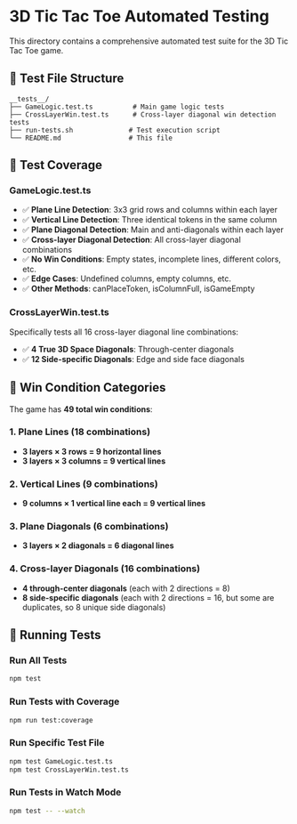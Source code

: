 # 3D Tic Tac Toe Automated Testing

This directory contains a comprehensive automated test suite for the 3D Tic Tac Toe game.

## 📁 Test File Structure

```
__tests__/
├── GameLogic.test.ts          # Main game logic tests
├── CrossLayerWin.test.ts      # Cross-layer diagonal win detection tests
├── run-tests.sh              # Test execution script
└── README.md                 # This file
```

## 🧪 Test Coverage

### GameLogic.test.ts

- ✅ **Plane Line Detection**: 3x3 grid rows and columns within each layer
- ✅ **Vertical Line Detection**: Three identical tokens in the same column
- ✅ **Plane Diagonal Detection**: Main and anti-diagonals within each layer
- ✅ **Cross-layer Diagonal Detection**: All cross-layer diagonal combinations
- ✅ **No Win Conditions**: Empty states, incomplete lines, different colors, etc.
- ✅ **Edge Cases**: Undefined columns, empty columns, etc.
- ✅ **Other Methods**: canPlaceToken, isColumnFull, isGameEmpty

### CrossLayerWin.test.ts

Specifically tests all 16 cross-layer diagonal line combinations:

- ✅ **4 True 3D Space Diagonals**: Through-center diagonals
- ✅ **12 Side-specific Diagonals**: Edge and side face diagonals

## 🎯 Win Condition Categories

The game has **49 total win conditions**:

### 1. Plane Lines (18 combinations)

- **3 layers × 3 rows = 9 horizontal lines**
- **3 layers × 3 columns = 9 vertical lines**

### 2. Vertical Lines (9 combinations)

- **9 columns × 1 vertical line each = 9 vertical lines**

### 3. Plane Diagonals (6 combinations)

- **3 layers × 2 diagonals = 6 diagonal lines**

### 4. Cross-layer Diagonals (16 combinations)

- **4 through-center diagonals** (each with 2 directions = 8)
- **8 side-specific diagonals** (each with 2 directions = 16, but some are duplicates, so 8 unique side diagonals)

## 🚀 Running Tests

### Run All Tests

```bash
npm test
```

### Run Tests with Coverage

```bash
npm run test:coverage
```

### Run Specific Test File

```bash
npm test GameLogic.test.ts
npm test CrossLayerWin.test.ts
```

### Run Tests in Watch Mode

```bash
npm test -- --watch
```
